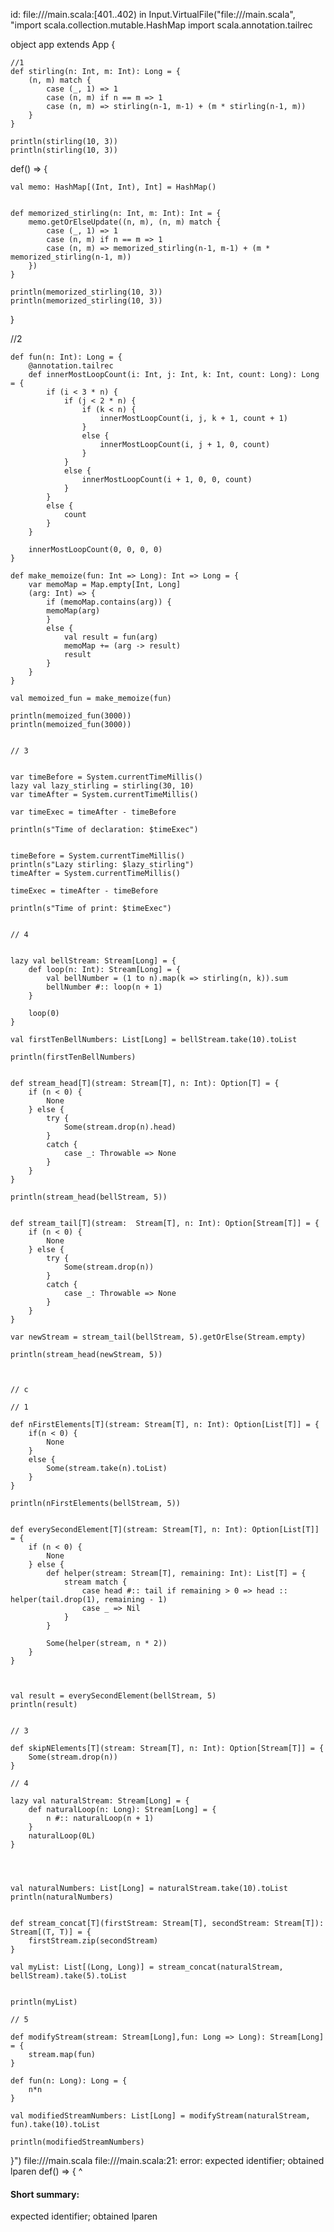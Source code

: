 id: file://<WORKSPACE>/main.scala:[401..402) in Input.VirtualFile("file://<WORKSPACE>/main.scala", "import scala.collection.mutable.HashMap
import scala.annotation.tailrec


object app extends App {

    
    //1
    def stirling(n: Int, m: Int): Long = {
        (n, m) match {
            case (_, 1) => 1
            case (n, m) if n == m => 1
            case (n, m) => stirling(n-1, m-1) + (m * stirling(n-1, m))
        }
    }

    println(stirling(10, 3))
    println(stirling(10, 3))


   def() => {
    
    val memo: HashMap[(Int, Int), Int] = HashMap()


    def memorized_stirling(n: Int, m: Int): Int = {
        memo.getOrElseUpdate((n, m), (n, m) match {
            case (_, 1) => 1
            case (n, m) if n == m => 1
            case (n, m) => memorized_stirling(n-1, m-1) + (m * memorized_stirling(n-1, m))
        })
    }

    println(memorized_stirling(10, 3))
    println(memorized_stirling(10, 3))

}

//2

    
    def fun(n: Int): Long = {
        @annotation.tailrec
        def innerMostLoopCount(i: Int, j: Int, k: Int, count: Long): Long = {
            if (i < 3 * n) {
                if (j < 2 * n) {
                    if (k < n) {
                        innerMostLoopCount(i, j, k + 1, count + 1)
                    } 
                    else {
                        innerMostLoopCount(i, j + 1, 0, count)
                    }   
                } 
                else {
                    innerMostLoopCount(i + 1, 0, 0, count)
                }
            } 
            else {
                count
            }
        }

        innerMostLoopCount(0, 0, 0, 0)
    }

    def make_memoize(fun: Int => Long): Int => Long = {
        var memoMap = Map.empty[Int, Long]
        (arg: Int) => {
            if (memoMap.contains(arg)) {
            memoMap(arg)
            } 
            else {
                val result = fun(arg)
                memoMap += (arg -> result)
                result
            }
        }
    }

    val memoized_fun = make_memoize(fun)

    println(memoized_fun(3000))
    println(memoized_fun(3000))


    // 3

    
    var timeBefore = System.currentTimeMillis()
    lazy val lazy_stirling = stirling(30, 10)
    var timeAfter = System.currentTimeMillis()

    var timeExec = timeAfter - timeBefore

    println(s"Time of declaration: $timeExec")


    timeBefore = System.currentTimeMillis()
    println(s"Lazy stirling: $lazy_stirling")
    timeAfter = System.currentTimeMillis()

    timeExec = timeAfter - timeBefore

    println(s"Time of print: $timeExec")
    

    // 4


    lazy val bellStream: Stream[Long] = {
        def loop(n: Int): Stream[Long] = {
            val bellNumber = (1 to n).map(k => stirling(n, k)).sum
            bellNumber #:: loop(n + 1)
        }

        loop(0)
    }

    val firstTenBellNumbers: List[Long] = bellStream.take(10).toList

    println(firstTenBellNumbers)


    def stream_head[T](stream: Stream[T], n: Int): Option[T] = {
        if (n < 0) {
            None 
        } else {
            try {
                Some(stream.drop(n).head) 
            } 
            catch {
                case _: Throwable => None 
            }
        }
    }

    println(stream_head(bellStream, 5))


    def stream_tail[T](stream:  Stream[T], n: Int): Option[Stream[T]] = {
        if (n < 0) {
            None 
        } else {
            try {
                Some(stream.drop(n)) 
            } 
            catch {
                case _: Throwable => None 
            }
        }
    }

    var newStream = stream_tail(bellStream, 5).getOrElse(Stream.empty)

    println(stream_head(newStream, 5))
    


    // c

    // 1

    def nFirstElements[T](stream: Stream[T], n: Int): Option[List[T]] = {
        if(n < 0) {
            None
        }  
        else {
            Some(stream.take(n).toList)
        }
    }

    println(nFirstElements(bellStream, 5))


    def everySecondElement[T](stream: Stream[T], n: Int): Option[List[T]] = {
        if (n < 0) {
            None
        } else {
            def helper(stream: Stream[T], remaining: Int): List[T] = {
                stream match {
                    case head #:: tail if remaining > 0 => head :: helper(tail.drop(1), remaining - 1) 
                    case _ => Nil 
                }
            }

            Some(helper(stream, n * 2))
        }
    }



    val result = everySecondElement(bellStream, 5) 
    println(result)


    // 3

    def skipNElements[T](stream: Stream[T], n: Int): Option[Stream[T]] = {
        Some(stream.drop(n))
    }

    // 4

    lazy val naturalStream: Stream[Long] = {
        def naturalLoop(n: Long): Stream[Long] = {
            n #:: naturalLoop(n + 1)
        }
        naturalLoop(0L)
    }




    val naturalNumbers: List[Long] = naturalStream.take(10).toList
    println(naturalNumbers)


    def stream_concat[T](firstStream: Stream[T], secondStream: Stream[T]): Stream[(T, T)] = {
        firstStream.zip(secondStream)
    }

    val myList: List[(Long, Long)] = stream_concat(naturalStream, bellStream).take(5).toList


    println(myList)

    // 5

    def modifyStream(stream: Stream[Long],fun: Long => Long): Stream[Long] = {
        stream.map(fun)
    }

    def fun(n: Long): Long = {
        n*n
    }

    val modifiedStreamNumbers: List[Long] = modifyStream(naturalStream, fun).take(10).toList

    println(modifiedStreamNumbers)
    
}")
file://<WORKSPACE>/main.scala
file://<WORKSPACE>/main.scala:21: error: expected identifier; obtained lparen
   def() => {
      ^
#### Short summary: 

expected identifier; obtained lparen